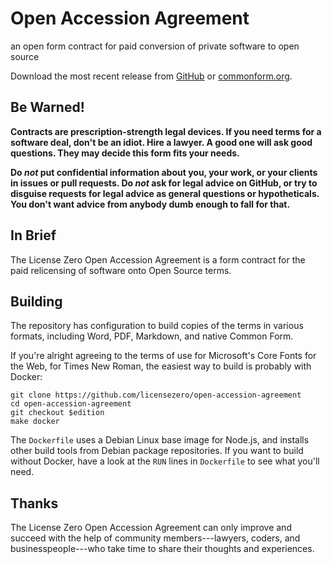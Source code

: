 # Open Accession Agreement

an open form contract for paid conversion of private software to open source

Download the most recent release from [GitHub](https://github.com/licensezero/accession-agreement/releases) or [commonform.org](https://commonform.org/publishers/licensezero/accession-agreement).

## Be Warned!

**Contracts are prescription-strength legal devices.  If you need terms for a software deal, don't be an idiot.  Hire a lawyer.  A good one will ask good questions. They may decide this form fits your needs.**

**Do _not_ put confidential information about you, your work, or your clients in issues or pull requests.  Do _not_ ask for legal advice on GitHub, or try to disguise requests for legal advice as general questions or hypotheticals.  You don't want advice from anybody dumb enough to fall for that.**

## In Brief

The License Zero Open Accession Agreement is a form contract for the paid relicensing of software onto Open Source terms.

## Building

The repository has configuration to build copies of the terms in various formats, including Word, PDF, Markdown, and native Common Form.

If you're alright agreeing to the terms of use for Microsoft's Core Fonts for the Web, for Times New Roman, the easiest way to build is probably with Docker:

```shellsession
git clone https://github.com/licensezero/open-accession-agreement
cd open-accession-agreement
git checkout $edition
make docker
```

The `Dockerfile` uses a Debian Linux base image for Node.js, and installs other build tools from Debian package repositories.  If you want to build without Docker, have a look at the `RUN` lines in `Dockerfile` to see what you'll need.

## Thanks

The License Zero Open Accession Agreement can only improve and succeed with the help of community members---lawyers, coders, and businesspeople---who take time to share their thoughts and experiences.
